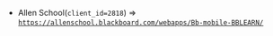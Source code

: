  - Allen School(`client_id=2818`) => [`https://allenschool.blackboard.com/webapps/Bb-mobile-BBLEARN/`](https://allenschool.blackboard.com/webapps/Bb-mobile-BBLEARN/)
